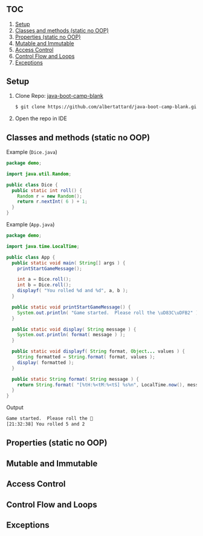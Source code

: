 #

## TOC

1. [Setup](#setup)
1. [Classes and methods (static no OOP)](#classes-and-methods-static-no-oop)
1. [Properties (static no OOP)](#properties-static-no-oop)
1. [Mutable and Immutable](#mutable-and-immutable)
1. [Access Control](#access-control)
1. [Control Flow and Loops](#control-flow-and-loops)
1. [Exceptions](#exceptions)

## Setup

1. Clone Repo: [java-boot-camp-blank](https://github.com/albertattard/java-boot-camp-blank)

    ```bash
    $ git clone https://github.com/albertattard/java-boot-camp-blank.git
    ```

1. Open the repo in IDE

## Classes and methods (static no OOP)

Example (`Dice.java`)

```java
package demo;

import java.util.Random;

public class Dice {
  public static int roll() {
    Random r = new Random();
    return r.nextInt( 6 ) + 1;
  }
}
```

Example (`App.java`)

```java
package demo;

import java.time.LocalTime;

public class App {
  public static void main( String[] args ) {
    printStartGameMessage();

    int a = Dice.roll();
    int b = Dice.roll();
    displayf( "You rolled %d and %d", a, b );
  }

  public static void printStartGameMessage() {
    System.out.println( "Game started.  Please roll the \uD83C\uDFB2" );
  }

  public static void display( String message ) {
    System.out.println( format( message ) );
  }

  public static void displayf( String format, Object... values ) {
    String formatted = String.format( format, values );
    display( formatted );
  }

  public static String format( String message ) {
    return String.format( "[%tH:%<tM:%<tS] %s%n", LocalTime.now(), message );
  }
}
```

Output

```bash
Game started.  Please roll the 🎲
[21:32:38] You rolled 5 and 2
```

## Properties (static no OOP)

## Mutable and Immutable

## Access Control

## Control Flow and Loops

## Exceptions

